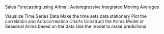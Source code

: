 Sales Forecasting using Arima : Autoregressive Integrated Moving Averages

Visualize Time Series Data
Make the time sets data stationary
Plot the correlation and Autocorrelation Charts
Construct the Arima Model or Seasonal Arima based on the data
Use the model to make predictions
